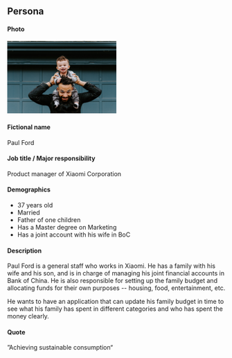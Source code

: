 ## Persona

#### Photo

 <img src="dad.jpg" width=50%>

#### Fictional name

Paul Ford

#### Job title / Major responsibility

Product manager of Xiaomi Corporation

#### Demographics

- 37 years old
- Married
- Father of one children
- Has a Master degree on Marketing
- Has a joint account with his wife in BoC

#### Description

Paul Ford is a general staff who works in Xiaomi. He has a family with his wife and his son, and is in charge of managing his joint financial accounts in Bank of China. He is also responsible for setting up the family budget and allocating funds for their own purposes -- housing, food, entertainment, etc.

He wants to have an application that can update his family budget in time to see what his family has spent in different categories and who has spent the money clearly.

#### Quote

”Achieving sustainable consumption“